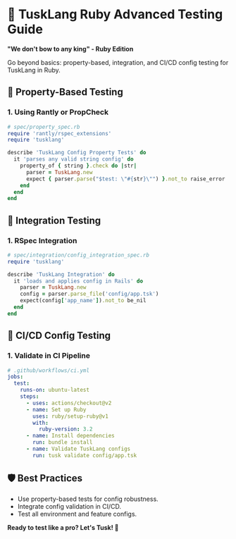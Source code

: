 # 🧪 TuskLang Ruby Advanced Testing Guide

**"We don't bow to any king" - Ruby Edition**

Go beyond basics: property-based, integration, and CI/CD config testing for TuskLang in Ruby.

## 🧬 Property-Based Testing

### 1. Using Rantly or PropCheck
```ruby
# spec/property_spec.rb
require 'rantly/rspec_extensions'
require 'tusklang'

describe 'TuskLang Config Property Tests' do
  it 'parses any valid string config' do
    property_of { string }.check do |str|
      parser = TuskLang.new
      expect { parser.parse("$test: \"#{str}\"") }.not_to raise_error
    end
  end
end
```

## 🔗 Integration Testing

### 1. RSpec Integration
```ruby
# spec/integration/config_integration_spec.rb
require 'tusklang'

describe 'TuskLang Integration' do
  it 'loads and applies config in Rails' do
    parser = TuskLang.new
    config = parser.parse_file('config/app.tsk')
    expect(config['app_name']).not_to be_nil
  end
end
```

## 🚦 CI/CD Config Testing

### 1. Validate in CI Pipeline
```yaml
# .github/workflows/ci.yml
jobs:
  test:
    runs-on: ubuntu-latest
    steps:
      - uses: actions/checkout@v2
      - name: Set up Ruby
        uses: ruby/setup-ruby@v1
        with:
          ruby-version: 3.2
      - name: Install dependencies
        run: bundle install
      - name: Validate TuskLang configs
        run: tusk validate config/app.tsk
```

## 🛡️ Best Practices
- Use property-based tests for config robustness.
- Integrate config validation in CI/CD.
- Test all environment and feature configs.

**Ready to test like a pro? Let's Tusk! 🚀** 